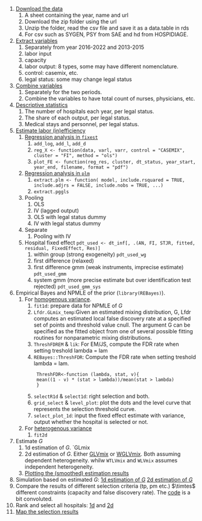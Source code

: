 

1. [Download the data](/Code/DownloadData.R) 
   1. A sheet containing the year, name and url
   2. Download the zip folder using the url
   3. Unzip the folder, read the csv file and save it as a data.table in rds
   4. For csv such as SYGEN, PSY from SAE and hd from HOSPIDIAGE.
2. [Extract variables](/Code/ExtractVar.R)
   1. Separately from year 2016-2022 and 2013-2015
   2. labor input
   3. capacity
   4. labor output: 8 types, some may have different nomenclature.
   5. control: casemix, etc.
   6. legal status: some may change legal status
3. [Combine variables](/Code/CombineVar.R)
   1. Separately for the two periods.
   2. Combine the variables to have total count of nurses, physicians, etc.
4. [Descriptive statistics](/Code/DescribeData.R)
   1. The number of hospitals each year, per legal status.
   2. The share of each output, per legal status.
   3. Medical stays and personnel, per legal status.
5. [Estimate labor (in)efficiency](/Code/RegResults.R)
   1. [Regression analysis in `fixest`](/Code/RegX_fixest.R)
      1. `add_log`, `add_l`, `add_d` 
      2. `reg_X <- function(data, varl, varr, control = "CASEMIX", cluster = "FI", method = "ols")`
      3. `plot_FE <- function(reg_res, cluster, dt_status, year_start, year_end, filename, format = "pdf")`
   2. [Regression analysis in `plm`](/Code/RegX_plm.R)
      1. `extract.plm <- function( model, include.rsquared = TRUE, include.adjrs = FALSE, include.nobs = TRUE, ...)`
      2. `extract.pggls`
   3. Pooling
      1. OLS
      2. IV (lagged output)
      3. OLS with legal status dummy
      4. IV with legal status dummy
   4. Separate
      1. Pooling with IV
   5. Hospital fixed effect `pdt_used <- dt_inf[, .(AN, FI, STJR, fitted, residual, FixedEffect, Res)]`
      1. within group (strong exogeneity) `pdt_used_wg`
      2. first difference (relaxed) 
      3. first difference gmm (weak instruments, imprecise estimate) `pdt_used_gmm`
      4. system gmm (more precise estimate but over identification test rejected) `pdt_used_gmm_sys`
6. Empirical Bayes and NPMLE of the prior (`library(REBayes)`).  
   1. For [homogenous variance](/Code/SelectX.R).
      1. `fit1d`: prepare data for NPMLE of $G$
      2. `Lfdr.GLmix_temp`:Given an estimated mixing distribution, G, Lfdr computes an estimated local false discovery rate at a specified set of points and threshold value cnull. The argument G can be specified as the fitted object from one of several possible fitting routines for nonparametric mixing distributions.
      3. `ThreshFDREM` & `lik`: For EM/JS, compute the FDR rate when setting treshold lambda = lam
      4. `REBayes::ThreshFDR`: Compute the FDR rate when setting treshold lambda = lam. 
          ```{r} 
           ThreshFDR<-function (lambda, stat, v){
           mean((1 - v) * (stat > lambda))/mean(stat > lambda)
           }
           ```
      5. `selectR1d` & `select1d`: right selection and both.
      6. `grid_select` & `level_plot`: plot the dots and the level curve that represents the selection threshold curve.
      7. `select_plot_1d`: input the fixed effect estimate with variance, output whether the hospital is selected or not.
   2. For [heterogenous variance](/Code/SelectX_GLVmix.R)
      1. `fit2d`
7. Estimate $G$
   1. 1d estimation of $G$. `GLmix
   2. 2d estimation of $G$. Either [GLVmix](/Code/GLVmix.R) or [WGLVmix](/Code/WGLVmix.R). Both assuming dependent heterogeneity. whilw `WTLVmix` and `WLVmix` assumes independent heterogeneity.
   3. [Plotting the (smoothed) estimation results](/Code/EstimateG_NPMLE.R) 
8. Simulation based on estimated $G$: [1d estimation of $G$](/Code/SelectionResults.R) [2d estimation of $G$](/Code/SelectionResults_GLVmix.R)
9. Compare the results of different selection criteria (tp, pm etc.) $\timtes$ different constraints (capacity and false discovery rate). The [code](/Code/RankStatistics.R) is a bit convoluted.
10. Rank and select all hospitals: [1d](/Code/ComparePlot.R) and [2d](/Code/ComparePlot_GLVmix.R)
11. [Map the selection results](/Code/MapSelectRes.R)
  